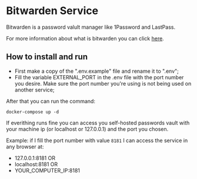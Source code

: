 # Bitwarden Service

Bitwarden is a password valult manager like 1Password and LastPass.

For more information about what is bitwarden you can click [here][Bitwarden Site].

## How to install and run

- First make a copy of the ".env.example" file and rename it to ".env";
- Fill the variable EXTERNAL_PORT in the .env file with the port number you desire. Make sure the port number you're using is not being used on another service;

After that you can run the command:

`docker-compose up -d`

If everithing runs fine you can access you self-hosted passwords vault with your machine ip (or localhost or 127.0.0.1) and the port you chosen.

Example: if I fill the port number with value `8181` I can access the service in any browser at:

- 127.0.0.1:8181 OR
- localhost:8181 OR
- YOUR_COMPUTER_IP:8181

[Bitwarden Site]: https://bitwarden.com
